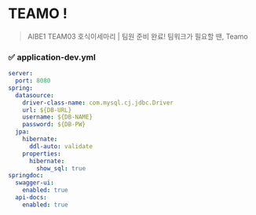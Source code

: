 # TEAMO !
> AIBE1 TEAM03 호식이세마리 | 팀원 준비 완료! 팀워크가 필요할 땐, Teamo



### ✅ application-dev.yml
```yml
server:
  port: 8080
spring:
  datasource:
    driver-class-name: com.mysql.cj.jdbc.Driver
    url: ${DB-URL}
    username: ${DB-NAME}
    password: ${DB-PW}
  jpa:
    hibernate:
      ddl-auto: validate
    properties:
      hibernate:
        show_sql: true
springdoc:
  swagger-ui:
    enabled: true
  api-docs:
    enabled: true
```
